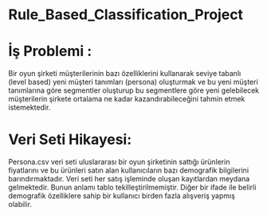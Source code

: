 # Rule_Based_Classification_Project



# İş Problemi :
Bir oyun şirketi müşterilerinin bazı özelliklerini kullanarak
seviye tabanlı (level based) yeni müşteri tanımları
(persona) oluşturmak ve bu yeni müşteri tanımlarına
göre segmentler oluşturup bu segmentlere göre yeni
gelebilecek müşterilerin şirkete ortalama ne kadar
kazandırabileceğini tahmin etmek istemektedir.


# Veri Seti Hikayesi:
Persona.csv veri seti uluslararası bir oyun şirketinin sattığı ürünlerin fiyatlarını
ve bu ürünleri satın alan kullanıcıların bazı demografik bilgilerini barındırmaktadır.
Veri seti her satış işleminde oluşan kayıtlardan meydana gelmektedir.
Bunun anlamı tablo tekilleştirilmemiştir.
Diğer bir ifade ile belirli demografik özelliklere sahip bir kullanıcı birden fazla alışveriş yapmış olabilir.
